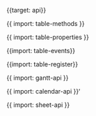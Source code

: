 {{target: api}}

{{ import: table-methods }}

{{ import: table-properties }}

{{import: table-events}}

{{import: table-register}}

{{ import: gantt-api }}

{{ import: calendar-api }}‘

{{ import: sheet-api }}